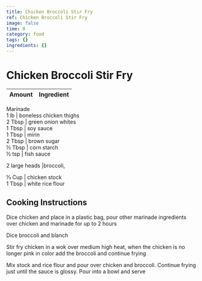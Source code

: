 ```yaml
---
title: Chicken Broccoli Stir Fry
ref: Chicken Broccoli Stir Fry
image: false
time: 0
category: food
tags: {}
ingredients: {}
---
```

# Chicken Broccoli Stir Fry  
  
|Amount|Ingredient|  
|----|----|  
Marinade  
1 lb | boneless chicken thighs  
2 Tbsp | green onion whites  
1 Tbsp | soy sauce  
1 Tbsp | mirin  
2 Tbsp | brown sugar  
½ Tbsp | corn starch  
½ tsp | fish sauce  
  
2 large heads |broccoli,   
  
⅓ Cup | chicken stock  
1 Tbsp | white rice flour  
  
## Cooking Instructions  
Dice chicken and place in a plastic bag, pour other marinade ingredients over chicken and marinade for up to 2 hours  
  
Dice broccoli and blanch  
  
Stir fry chicken in a wok over medium high heat, when the chicken is no longer pink in color add the broccoli and continue frying  
  
Mix stock and rice flour and pour over chicken and broccoli. Continue frying just until the sauce is glossy. Pour into a bowl and serve  
  
  
  